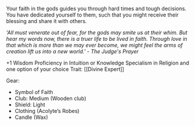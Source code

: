 Your faith in the gods guides you through hard times and tough decisions. You have dedicated yourself to them, such that you might receive their blessing and share it with others.

*'All must venerate out of fear, for the gods may smite us at their whim. But hear my words now, there is a truer life to be lived in faith. Through love in that which is more than we may ever become, we might feel the arms of creation lift us into a new world.' - The Judge's Prayer*

+1 Wisdom
Proficiency in Intuition or Knowledge
Specialism in Religion and one option of your choice
Trait: [[Divine Expert]]

Gear:
- Symbol of Faith
- Club: Medium (Wooden club)
- Shield: Light
- Clothing (Acolyte’s Robes)
- Candle (Wax)